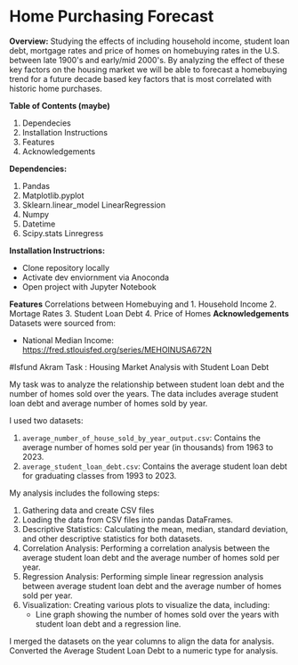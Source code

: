 # Home Purchasing Forecast 
**Overview:** Studying the effects of including household income, student loan debt, mortgage rates and price of homes on homebuying rates in the U.S. between late 1900's and early/mid 2000's. By analyzing the effect of these key factors on the housing market we will be able to forecast a homebuying trend for a future decade based key factors that is most correlated with historic home purchases. 

**Table of Contents (maybe)**
1. Dependecies
2. Installation Instructions
3. Features
4. Acknowledgements

**Dependencies:**
1. Pandas
2. Matplotlib.pyplot
3. Sklearn.linear_model
    LinearRegression 
5. Numpy
6. Datetime
7. Scipy.stats
   Linregress 

**Installation Instructrions:**
* Clone repository locally
* Activate dev enviornment via Anoconda
* Open project with Jupyter Notebook 

**Features**
Correlations between Homebuying and
      1. Household Income
      2. Mortage Rates
      3. Student Loan Debt
      4. Price of Homes 
**Acknowledgements**
Datasets were sourced from: 
* National Median Income: https://fred.stlouisfed.org/series/MEHOINUSA672N
 


#Isfund Akram Task : Housing Market Analysis with Student Loan Debt

My task was to analyze the relationship between student loan debt and the number of homes sold over the years. The data includes average student loan debt and average number of homes sold by year.

I used two datasets:
1. `average_number_of_house_sold_by_year_output.csv`: Contains the average number of homes sold per year (in thousands) from 1963 to 2023.
2. `average_student_loan_debt.csv`: Contains the average student loan debt for graduating classes from 1993 to 2023.

My analysis includes the following steps:
1. Gathering data and create CSV files 
2. Loading the data from CSV files into pandas DataFrames.
3. Descriptive Statistics: Calculating the mean, median, standard deviation, and other descriptive statistics for both datasets.
4. Correlation Analysis: Performing a correlation analysis between the average student loan debt and the average number of homes sold per year.
5. Regression Analysis: Performing simple linear regression analysis between average student loan debt and the average number of homes sold per year.
6. Visualization: Creating various plots to visualize the data, including:
      - Line graph showing the number of homes sold over the years with student loan debt and a regression line.

 I merged the datasets on the year columns to align the data for analysis. Converted the Average Student Loan Debt to a numeric type for analysis.

